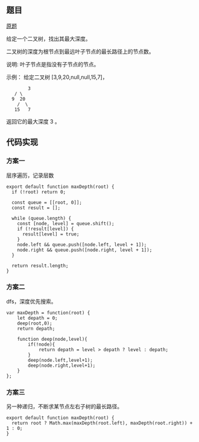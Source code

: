 ## 题目

[原题](https://leetcode-cn.com/problems/maximum-depth-of-binary-tree)

给定一个二叉树，找出其最大深度。

二叉树的深度为根节点到最远叶子节点的最长路径上的节点数。

说明: 叶子节点是指没有子节点的节点。

示例：
给定二叉树 [3,9,20,null,null,15,7]，

    		3
       / \
      9  20
        /  \
       15   7
返回它的最大深度 3 。

## 代码实现

### 方案一

层序遍历，记录层数

```
export default function maxDepth(root) {
  if (!root) return 0;

  const queue = [[root, 0]];
  const result = [];

  while (queue.length) {
    const [node, level] = queue.shift();
    if (!result[level]) {
      result[level] = true;
    }
    node.left && queue.push([node.left, level + 1]);
    node.right && queue.push([node.right, level + 1]);
  }

  return result.length;
}
```

### 方案二

dfs，深度优先搜索。

```
var maxDepth = function(root) {
    let depath = 0;
    deep(root,0);    
    return depath;
     
    function deep(node,level){
        if(!node){
            return depath = level > depath ? level : depath;
        }
        deep(node.left,level+1);
        deep(node.right,level+1);
    }
};
```

### 方案三

另一种递归，不断求某节点左右子树的最长路径。

```
export default function maxDepth(root) {
  return root ? Math.max(maxDepth(root.left), maxDepth(root.right)) + 1 : 0;
}
```

